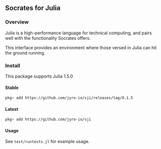 ## Socrates for Julia

### Overview

Julia is a high-performance language for technical computing,
and pairs well with the functionality Socrates offers.

This interface provides an environment where those versed in Julia
can hit the ground running.

### Install

This package supports Julia 1.5.0

#### Stable

```bash
pkg> add https://github.com/jyro-io/sji/releases/tag/0.1.5
```

#### Latest

```bash
pkg> add https://github.com/jyro-io/sji
```

#### Usage

See `test/runtests.jl` for example usage.
